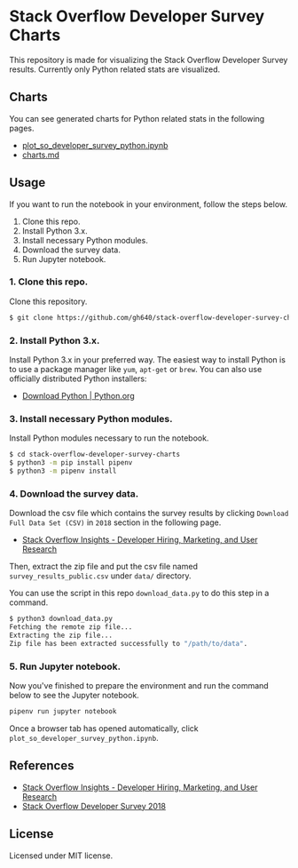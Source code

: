 # Stack Overflow Developer Survey Charts

This repository is made for visualizing the Stack Overflow Developer Survey results. Currently only Python related stats are visualized.

## Charts

You can see generated charts for Python related stats in the following pages.

- [plot_so_developer_survey_python.ipynb](https://github.com/gh640/stack-overflow-developer-survey-charts/blob/master/plot_so_developer_survey_python.ipynb)
- [charts.md](https://github.com/gh640/stack-overflow-developer-survey-charts/blob/master/charts.md)

## Usage

If you want to run the notebook in your environment, follow the steps below.

1. Clone this repo.
2. Install Python 3.x.
3. Install necessary Python modules.
4. Download the survey data.
5. Run Jupyter notebook.

### 1. Clone this repo.

Clone this repository.

```bash
$ git clone https://github.com/gh640/stack-overflow-developer-survey-charts
```

### 2. Install Python 3.x.

Install Python 3.x in your preferred way. The easiest way to install Python is to use a package manager like `yum`, `apt-get` or `brew`. You can also use officially distributed Python installers:

- [Download Python | Python.org](https://www.python.org/downloads/)

### 3. Install necessary Python modules.

Install Python modules necessary to run the notebook.

```bash
$ cd stack-overflow-developer-survey-charts
$ python3 -m pip install pipenv
$ python3 -m pipenv install
```

### 4. Download the survey data.

Download the csv file which contains the survey results by clicking `Download Full Data Set (CSV)` in `2018` section in the following page.

- [Stack Overflow Insights - Developer Hiring, Marketing, and User Research](https://insights.stackoverflow.com/survey)

Then, extract the zip file and put the csv file named `survey_results_public.csv` under `data/` directory.

You can use the script in this repo `download_data.py` to do this step in a command.

```bash
$ python3 download_data.py
Fetching the remote zip file...
Extracting the zip file...
Zip file has been extracted successfully to "/path/to/data".
```

### 5. Run Jupyter notebook.

Now you've finished to prepare the environment and run the command below to see the Jupyter notebook.

```bash
pipenv run jupyter notebook
```

Once a browser tab has opened automatically, click `plot_so_developer_survey_python.ipynb`.

## References

- [Stack Overflow Insights - Developer Hiring, Marketing, and User Research](https://insights.stackoverflow.com/survey)
- [Stack Overflow Developer Survey 2018](https://insights.stackoverflow.com/survey/2018)

## License

Licensed under MIT license.

